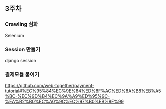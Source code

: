 ## 3주차

### Crawling 심화

Selenium

### Session 만들기

django session

### 결제모듈 붙이기

https://github.com/web-together/payment-tutorial#%EC%95%84%EC%9E%84%ED%8F%AC%ED%8A%B8%EB%A5%BC-%EC%9D%B4%EC%9A%A9%ED%95%9C-%EA%B2%B0%EC%A0%9C%EC%97%B0%EB%8F%99
